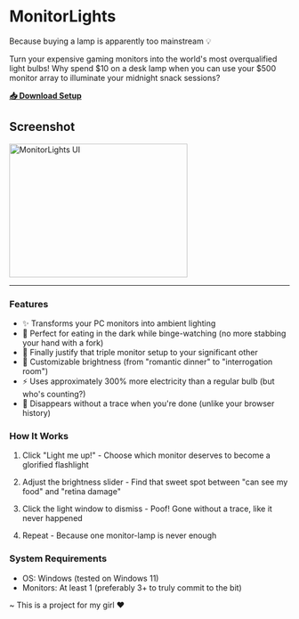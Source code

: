 # MonitorLights

Because buying a lamp is apparently too mainstream 💡

Turn your expensive gaming monitors into the world's most overqualified light bulbs! Why spend $10 on a desk lamp when you can use your $500 monitor array to illuminate your midnight snack sessions?

**[📥 Download Setup](https://github.com/AlexanderDotH/MonitorLights/releases/latest/download/MonitorLights-Setup.exe)**

## Screenshot
<img width="320" height="240" alt="MonitorLights UI" src="https://github.com/user-attachments/assets/afbec20c-5086-4854-af76-e0ab30e125cf" />

---

### Features
- ✨ Transforms your PC monitors into ambient lighting
- 🍕 Perfect for eating in the dark while binge-watching (no more stabbing your hand with a fork)
- 💸 Finally justify that triple monitor setup to your significant other
- 🌈 Customizable brightness (from "romantic dinner" to "interrogation room")
- ⚡ Uses approximately 300% more electricity than a regular bulb (but who's counting?)
- 👻 Disappears without a trace when you're done (unlike your browser history)

### How It Works

1. Click "Light me up!" - Choose which monitor deserves to become a glorified flashlight

2. Adjust the brightness slider - Find that sweet spot between "can see my food" and "retina damage"

3. Click the light window to dismiss - Poof! Gone without a trace, like it never happened

4. Repeat - Because one monitor-lamp is never enough

### System Requirements

- OS: Windows (tested on Windows 11)
- Monitors: At least 1 (preferably 3+ to truly commit to the bit)

~ This is a project for my girl ❤️



